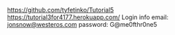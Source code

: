 https://github.com/tyfetinko/Tutorial5
https://tutorial3for4177.herokuapp.com/
Login info email: jonsnow@westeros.com
password: G@me0fthr0ne5
